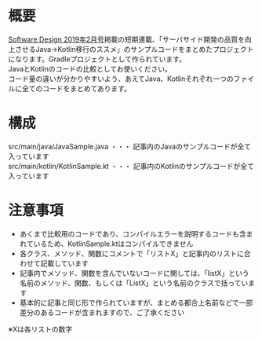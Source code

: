# 概要
[Software Design 2019年2月号](https://gihyo.jp/magazine/SD/archive/2019/201902)掲載の短期連載、「サーバサイド開発の品質を向上させるJava→Kotlin移行のススメ」のサンプルコードをまとめたプロジェクトになります。Gradleプロジェクトとして作られています。  
JavaとKotlinのコードの比較としてお使いください。  
コード量の違いが分かりやすいよう、あえてJava、Kotlinそれぞれ一つのファイルに全てのコードをまとめてあります。

# 構成
src/main/java/JavaSample.java ・・・ 記事内のJavaのサンプルコードが全て入っています  
src/main/kotlin/KotlinSample.kt ・・・ 記事内のKotlinのサンプルコードが全て入っています

# 注意事項
- あくまで比較用のコードであり、コンパイルエラーを説明するコードも含まれているため、KotlinSample.ktはコンパイルできません
- 各クラス、メソッド、関数にコメントで「リストX」と記事内のリストに合わせて記載しています
- 記事内でメソッド、関数を含んでいないコードに関しては、「listX」という名前のメソッド、関数、もしくは「ListX」という名前のクラスで括っています
- 基本的に記事と同じ形で作られていますが、まとめる都合上名前などで一部差分のあるコードが含まれますので、ご了承ください

※Xは各リストの数字